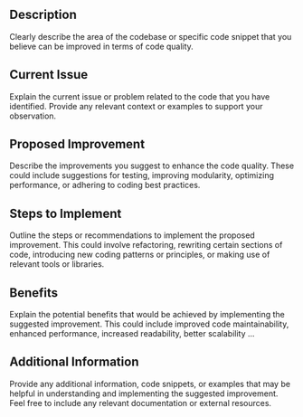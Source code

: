 ## Description
Clearly describe the area of the codebase or specific code snippet that you believe can be improved in terms of code quality.

## Current Issue
Explain the current issue or problem related to the code that you have identified. Provide any relevant context or examples to support your observation.

## Proposed Improvement
Describe the improvements you suggest to enhance the code quality. These could include suggestions for testing, improving modularity, optimizing performance, or adhering to coding best practices.

## Steps to Implement
Outline the steps or recommendations to implement the proposed improvement. This could involve refactoring, rewriting certain sections of code, introducing new coding patterns or principles, or making use of relevant tools or libraries.

## Benefits
Explain the potential benefits that would be achieved by implementing the suggested improvement. This could include improved code maintainability, enhanced performance, increased readability, better scalability ...

## Additional Information
Provide any additional information, code snippets, or examples that may be helpful in understanding and implementing the suggested improvement. Feel free to include any relevant documentation or external resources.
